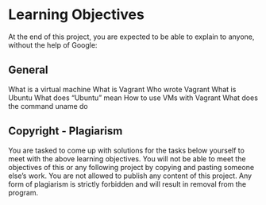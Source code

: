 # Learning Objectives
At the end of this project, you are expected to be able to explain to anyone, without the help of Google:
## General
What is a virtual machine
What is Vagrant
Who wrote Vagrant
What is Ubuntu
What does “Ubuntu” mean
How to use VMs with Vagrant
What does the command uname do
## Copyright - Plagiarism
You are tasked to come up with solutions for the tasks below yourself to meet with the above learning objectives.
You will not be able to meet the objectives of this or any following project by copying and pasting someone else’s work.
You are not allowed to publish any content of this project.
Any form of plagiarism is strictly forbidden and will result in removal from the program.

